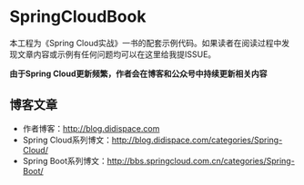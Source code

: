 # SpringCloudBook

本工程为《Spring Cloud实战》一书的配套示例代码。如果读者在阅读过程中发现文章内容或示例有任何问题均可以在这里给我提ISSUE。

**由于Spring Cloud更新频繁，作者会在博客和公众号中持续更新相关内容**

## 博客文章

- 作者博客：http://blog.didispace.com
- Spring Cloud系列博文：http://blog.didispace.com/categories/Spring-Cloud/
- Spring Boot系列博文：http://bbs.springcloud.com.cn/categories/Spring-Boot/



